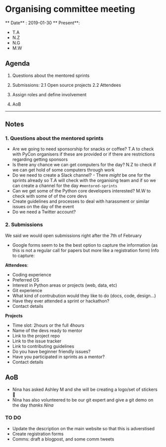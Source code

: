 # Organising committee meeting

** Date** : 2019-01-30
** Present**:
- T.A
- N.Z
- N.G
- M.W


## Agenda

1. Questions about the mentored sprints

2. Submissions:
 2.1 Open source projects
 2.2 Attendees
 
3. Assign roles and define involvement

4. AoB

---

## Notes

### 1. Questions about the mentored sprints

- Are we going to need sponsorship for snacks or coffee? T.A to check with PyCon organisers if these are 
provided or if there are restrictions regarding getting sponsors
- Is there any chance we can get computers for the day? N.Z to check if we can get hold of some computers through work
- Do we need to create a Slack channel? - There _might_ be one for the sprints already so T.A will check with the organising team
and if so we can create a channel for the day `#mentored-sprints`
- Can we get some of the Python core developers interested? M.W to check with some of of the core devs 
- Create guidelines and processes to deal with harassment or similar issues on the day of the event 
- Do we need a Twitter account?

### 2. Submissions
We said we would open submissions right after the 7th of February 
- Google forms seem to be the best option to capture the information (as this is not a regular call for papers but more like a registration 
form)
Info to capture:


**Attendees**: 
- Coding experience
- Preferred OS
- Interest in Python areas or projects (web, data, etc)
- Git experience
- What kind of contrubution would they like to do (docs, code, design...)
- Have they ever attended a sprint or hackathon?
- Contact details

**Projects**
- Time slot: 2hours or the full 4hours
- Name of the devs ready to mentor
- Link to the project repo
- Link to the issue tracker
- Link to contributing guidelines
- Do you have beginner friendly issues?
- Have you participated in sprints as a mentor?
- Contact details

## AoB

- Nina has asked Ashley M and she will be creating a logo/set of stickers 🎉
- Nina has also volunteered to be our git expert and give a git demo on the day *thanks Nina*

### TO DO
- Update the description on the main website so that this is adverstised
- Create registration forms
- Comms: draft a blogpost, and some comm tweets


